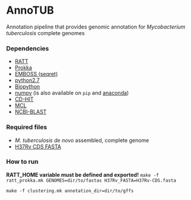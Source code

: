 # AnnoTUB

Annotation pipeline that provides genomic annotation 
for *Mycobacterium tuberculosis* complete genomes

### Dependencies
* [RATT](http://ratt.sourceforge.net/)
* [Prokka](https://github.com/tseemann/prokka)
* [EMBOSS (seqret)](http://emboss.sourceforge.net/download/)
* [python2.7](https://www.python.org/downloads/release/python-2715/)
* [Biopython](https://biopython.org/wiki/Download)
* [numpy](https://sourceforge.net/projects/numpy/files/NumPy/) (is also available on `pip` and [anaconda](https://anaconda.org/anaconda/numpy))
* [CD-HIT](https://github.com/weizhongli/cdhit)
* [MCL](https://github.com/JohannesBuchner/mcl)
* [NCBI-BLAST](ftp://ftp.ncbi.nlm.nih.gov/blast/executables/blast+/LATEST/)

### Required files
* *M. tuberculosis* *de novo* assembled, complete genome
* [H37Rv CDS FASTA](https://www.ncbi.nlm.nih.gov/nuccore/AL123456.3)

### How to run
**RATT_HOME variable must be defined and exported!**
`make -f ratt_prokka.mk GENOMES=dir/to/fastas H37Rv_FASTA=H37Rv-CDS.fasta`

`make -f clustering.mk annotation_dir=dir/to/gffs`

